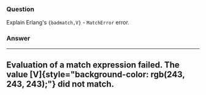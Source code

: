 ### Question
Explain Erlang\'s `{badmatch,V}` - `MatchError` error.


### Answer
  ----------------------------------------------------------------------------------------------------------------------
  Evaluation of a match expression failed. The value [V]{style="background-color: rgb(243, 243, 243);"} did not match.
  ----------------------------------------------------------------------------------------------------------------------


